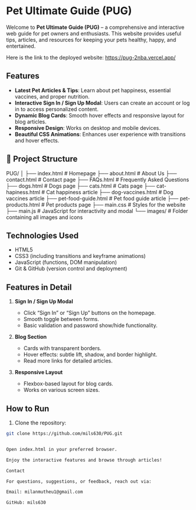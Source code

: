 # Pet Ultimate Guide (PUG)

Welcome to **Pet Ultimate Guide (PUG)** – a comprehensive and interactive web guide for pet owners and enthusiasts. This website provides useful tips, articles, and resources for keeping your pets healthy, happy, and entertained.

Here is the link to the deployed website: https://pug-2nba.vercel.app/

## Features

- **Latest Pet Articles & Tips**: Learn about pet happiness, essential vaccines, and proper nutrition.
- **Interactive Sign In / Sign Up Modal**: Users can create an account or log in to access personalized content.
- **Dynamic Blog Cards**: Smooth hover effects and responsive layout for blog articles.
- **Responsive Design**: Works on desktop and mobile devices.
- **Beautiful CSS Animations**: Enhances user experience with transitions and hover effects.

## 📁 Project Structure



PUG/
│
├── index.html # Homepage
├── about.html # About Us
├── contact.html # Contact page
├── FAQs.html # Frequently Asked Questions
├── dogs.html # Dogs page
├── cats.html # Cats page
├── cat-hapiness.html # Cat happiness article
├── dog-vaccines.html # Dog vaccines article
├── pet-food-guide.html # Pet food guide article
├── pet-products.html # Pet products page
├── main.css # Styles for the website
├── main.js # JavaScript for interactivity and modal
└── images/ # Folder containing all images and icons


## Technologies Used

- HTML5
- CSS3 (including transitions and keyframe animations)
- JavaScript (functions, DOM manipulation)
- Git & GitHub (version control and deployment)

## Features in Detail

1. **Sign In / Sign Up Modal**
   - Click “Sign In” or “Sign Up” buttons on the homepage.
   - Smooth toggle between forms.
   - Basic validation and password show/hide functionality.

2. **Blog Section**
   - Cards with transparent borders.
   - Hover effects: subtle lift, shadow, and border highlight.
   - Read more links for detailed articles.

3. **Responsive Layout**
   - Flexbox-based layout for blog cards.
   - Works on various screen sizes.

## How to Run

1. Clone the repository:

```bash
git clone https://github.com/mils630/PUG.git


Open index.html in your preferred browser.

Enjoy the interactive features and browse through articles!

Contact

For questions, suggestions, or feedback, reach out via:

Email: milanmutheu1@gmail.com

GitHub: mils630
